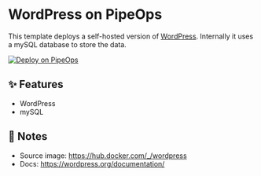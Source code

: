 # WordPress on PipeOps

This template deploys a self-hosted version of [WordPress](https://wordpress.org/). Internally it uses a mySQL database to store the data.

[![Deploy on PipeOps](https://pub-a1fbf367a4cd458487cfa3f29154ac93.r2.dev/Default.png)](#)

## ✨ Features

- WordPress
- mySQL


## 📝 Notes

- Source image: https://hub.docker.com/_/wordpress
- Docs: https://wordpress.org/documentation/
